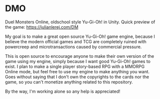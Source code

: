 # DMO
Duel Monsters Online, oldschool style Yu-Gi-Oh! in Unity. Quick preview of the game: https://julianlerej.com/DM

My goal is to make a great open source Yu-Gi-Oh! game engine, because I believe the modern official games and TCG are completely ruined with powercreep and microtransactions caused by commercial pressure.

This is open source to encourage anyone to make their own version of the game using my engine, simply because I want good Yu-Gi-Oh! games to exist.
I plan to make a single player story-based RPG with a MMORPG Online mode, but feel free to use my engine to make anything you want. Goes without saying that I don't own the copyrights to the cards nor the game, so you can't monetize anything related to this repository.

By the way, I'm working alone so any help is appreciated!
